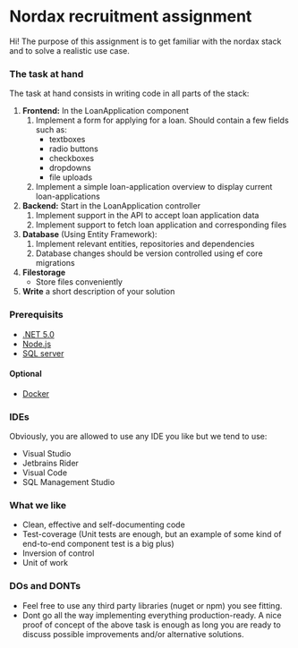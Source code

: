 # Nordax recruitment assignment 
Hi! The purpose of this assignment is to get familiar with the nordax stack and to solve a realistic use case.

### The task at hand
The task at hand consists in writing code in all parts of the stack:
1.	**Frontend:** In the LoanApplication component
    1. Implement a form for applying for a loan. Should contain a few fields such as:
        * textboxes
        * radio buttons
        * checkboxes
        * dropdowns 
        * file uploads
    2. Implement a simple loan-application overview to display current loan-applications
2.	**Backend:** Start in the LoanApplication controller
    1. Implement support in the API to accept loan application data
    2. Implement support to fetch loan application and corresponding files
3.	**Database** (Using Entity Framework):
    1. Implement relevant entities, repositories and dependencies
    2. Database changes should be version controlled using ef core migrations
4.	**Filestorage**
    - Store files conveniently
5.  **Write** a short description of your solution

### Prerequisits
- [.NET 5.0](https://dotnet.microsoft.com/download/dotnet/5.0)
- [Node.js](https://nodejs.org/en/download/)
- [SQL server](https://www.microsoft.com/sv-se/sql-server/sql-server-downloads)

#### Optional
- [Docker](https://www.docker.com/products/docker-desktop)

### IDEs
Obviously, you are allowed to use any IDE you like but we tend to use: 
* Visual Studio
* Jetbrains Rider 
* Visual Code 
* SQL Management Studio 

### What we like
* Clean, effective and self-documenting code
* Test-coverage (Unit tests are enough, but an example of some kind of end-to-end component test is a big plus)
* Inversion of control
* Unit of work

### DOs and DONTs
* Feel free to use any third party libraries (nuget or npm) you see fitting.
* Dont go all the way implementing everything production-ready. A nice proof of concept of the above task is enough as long you are ready to discuss possible improvements and/or alternative solutions.